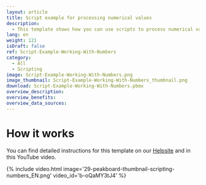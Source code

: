 ```yaml
---
layout: article
title: Script example for processing numerical values
description: 
  - This template shows how you can use scripts to process numerical values and generate random values.
lang: en
weight: 121
isDraft: false
ref: Script-Example-Working-With-Numbers
category:
  - All
  - Scripting
image: Script-Example-Working-With-Numbers.png
image_thumbnail: Script-Example-Working-With-Numbers_thumbnail.png
download: Script-Example-Working-With-Numbers.pbmx
overview_description:
overview_benefits:
overview_data_sources:
---
```


# How it works
You can find detailed instructions for this template on our [Helpsite](https://help.peakboard.com/scripting/Script%20Templates/en-working-with-numbers.html) and in this YouTube video.

{% include video.html image='29-peakboard-thumbnail-scripting-numbers_EN.png' video_id='b-oQaMY3tJ4' %}